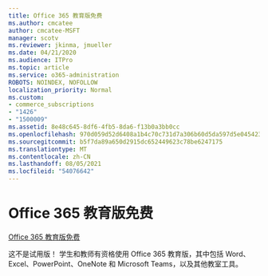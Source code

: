 ```yaml
---
title: Office 365 教育版免费
ms.author: cmcatee
author: cmcatee-MSFT
manager: scotv
ms.reviewer: jkinma, jmueller
ms.date: 04/21/2020
ms.audience: ITPro
ms.topic: article
ms.service: o365-administration
ROBOTS: NOINDEX, NOFOLLOW
localization_priority: Normal
ms.custom:
- commerce_subscriptions
- "1426"
- "1500009"
ms.assetid: 8e48c645-8df6-4fb5-8da6-f13b0a3bb0cc
ms.openlocfilehash: 970d059d52d6408a1b4c70c731d7a306b60d5da597d5e045423751c3960fe582
ms.sourcegitcommit: b5f7da89a650d2915dc652449623c78be6247175
ms.translationtype: MT
ms.contentlocale: zh-CN
ms.lasthandoff: 08/05/2021
ms.locfileid: "54076642"
---
```

# <a name="office-365-education-for-free"></a>Office 365 教育版免费

[Office 365 教育版免费](https://products.office.com/student/office-in-education?ms.officeurl=students)
  
这不是试用版！ 学生和教师有资格使用 Office 365 教育版，其中包括 Word、Excel、PowerPoint、OneNote 和 Microsoft Teams，以及其他教室工具。